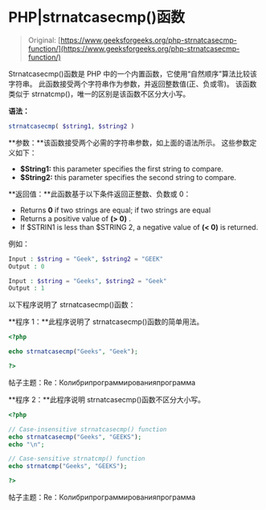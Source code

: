 # PHP|strnatcasecmp()函数

> Original: [https://www.geeksforgeeks.org/php-strnatcasecmp-function/](https://www.geeksforgeeks.org/php-strnatcasecmp-function/)

Strnatcasecmp()函数是 PHP 中的一个内置函数，它使用“自然顺序”算法比较该字符串。 此函数接受两个字符串作为参数，并返回整数值(正、负或零)。 该函数类似于 strnatcmp()，唯一的区别是该函数不区分大小写。

**语法：**

```php
strnatcasecmp( $string1, $string2 )
```

**参数：**该函数接受两个必需的字符串参数，如上面的语法所示。 这些参数定义如下：

*   **$String1:** this parameter specifies the first string to compare.
*   **$String2:** this parameter specifies the second string to compare.

**返回值：**此函数基于以下条件返回正整数、负数或 0：

*   Returns **0** if two strings are equal; if two strings are equal
*   Returns a positive value of **(> 0)** .
*   If $STRIN1 is less than $STRING 2, a negative value of **(< 0)** is returned.

例如：

```php
Input : $string = "Geek", $string2 = "GEEK"
Output : 0

Input : $string = "Geeks", $string2 = "Geek"
Output : 1

```

以下程序说明了 strnatcasecmp()函数：

**程序 1：**此程序说明了 strnatcasecmp()函数的简单用法。

```php
<?php

echo strnatcasecmp("Geeks", "Geek");

?>
```

帖子主题：Re：Колибрипрограммированияпрограмма

**程序 2：**此程序说明 strnatcasecmp()函数不区分大小写。

```php
<?php

// Case-insensitive strnatcasecmp() function
echo strnatcasecmp("Geeks", "GEEKS");
echo "\n";

// Case-sensitive strnatcmp() function
echo strnatcmp("Geeks", "GEEKS");

?>
```

帖子主题：Re：Колибрипрограммированияпрограмма
